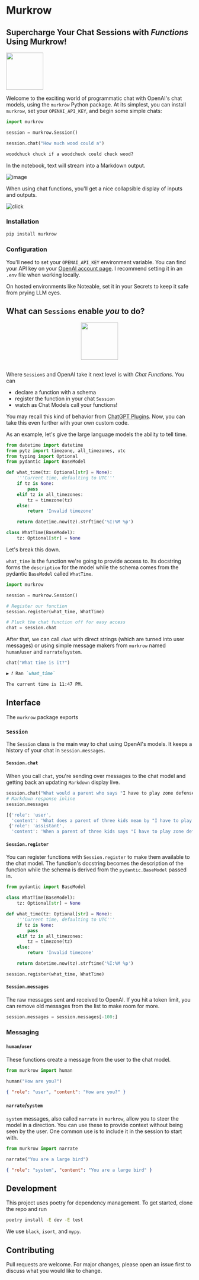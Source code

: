 # Murkrow

## Supercharge Your Chat Sessions with _Functions_ Using Murkrow!

<img src="https://i.pinimg.com/originals/95/53/a9/9553a99cefa0b27f0d83dc0cbf358759.png" height="100" />
<br />

Welcome to the exciting world of programmatic chat with OpenAI's chat models, using the `murkrow` Python package. At its simplest, you can install `murkrow`, set your `OPENAI_API_KEY`, and begin some simple chats:

```python
import murkrow

session = murkrow.Session()

session.chat("How much wood could a")
```

```markdown
woodchuck chuck if a woodchuck could chuck wood?
```

In the notebook, text will stream into a Markdown output.

![image](https://github.com/rgbkrk/murkrow/assets/836375/81b2837c-430c-42eb-ae60-0c3a91ae26b6)

When using chat functions, you'll get a nice collapsible display of inputs and outputs.

![click](https://github.com/rgbkrk/murkrow/assets/836375/21c6bd4c-cd3b-48b9-812a-2b86a05c20da)

### Installation

```bash
pip install murkrow
```

### Configuration

You'll need to set your `OPENAI_API_KEY` environment variable. You can find your API key on your [OpenAI account page](https://platform.openai.com/account/api-keys). I recommend setting it in an `.env` file when working locally.

On hosted environments like Noteable, set it in your Secrets to keep it safe from prying LLM eyes.

## What can `Sessions` enable _you_ to do?

<center><img src="https://cdn.donmai.us/original/64/e7/64e78d7968c8317b84a95e152e4a087b.png" height="100" /></center>
<br />

Where `Session`s and OpenAI take it next level is with _Chat Functions_. You can

-   declare a function with a schema
-   register the function in your chat `Session`
-   watch as Chat Models call your functions!

You may recall this kind of behavior from [ChatGPT Plugins](https://noteable.io/chatgpt-plugin-for-notebook/). Now, you can take this even further with your own custom code.

As an example, let's give the large language models the ability to tell time.

```python
from datetime import datetime
from pytz import timezone, all_timezones, utc
from typing import Optional
from pydantic import BaseModel

def what_time(tz: Optional[str] = None):
    '''Current time, defaulting to UTC'''
    if tz is None:
        pass
    elif tz in all_timezones:
        tz = timezone(tz)
    else:
        return 'Invalid timezone'

    return datetime.now(tz).strftime('%I:%M %p')

class WhatTime(BaseModel):
    tz: Optional[str] = None
```

Let's break this down.

`what_time` is the function we're going to provide access to. Its docstring forms the `description` for the model while the schema comes from the pydantic `BaseModel` called `WhatTime`.

```python
import murkrow

session = murkrow.Session()

# Register our function
session.register(what_time, WhatTime)

# Pluck the chat function off for easy access
chat = session.chat
```

After that, we can call `chat` with direct strings (which are turned into user messages) or using simple message makers from `murkrow` named `human`/`user` and `narrate`/`system`.

```python
chat("What time is it?")
```

```markdown
▶ 𝑓 Ran `what_time`

The current time is 11:47 PM.
```

## Interface

The `murkrow` package exports

### `Session`

The `Session` class is the main way to chat using OpenAI's models. It keeps a history of your chat in `Session.messages`.

#### `Session.chat`

When you call `chat`, you're sending over messages to the chat model and getting back an updating `Markdown` display live.

```python
session.chat("What would a parent who says "I have to play zone defense" mean? ")
# Markdown response inline
session.messages
```

```js
[{'role': 'user',
  'content': 'What does a parent of three kids mean by "I have to play zone defense"?'},
 {'role': 'assistant',
  'content': 'When a parent of three kids says "I have to play zone defense," it means that they...
```

#### `Session.register`

You can register functions with `Session.register` to make them available to the chat model. The function's docstring becomes the description of the function while the schema is derived from the `pydantic.BaseModel` passed in.

```python
from pydantic import BaseModel

class WhatTime(BaseModel):
    tz: Optional[str] = None

def what_time(tz: Optional[str] = None):
    '''Current time, defaulting to UTC'''
    if tz is None:
        pass
    elif tz in all_timezones:
        tz = timezone(tz)
    else:
        return 'Invalid timezone'

    return datetime.now(tz).strftime('%I:%M %p')

session.register(what_time, WhatTime)
```

#### `Session.messages`

The raw messages sent and received to OpenAI. If you hit a token limit, you can remove old messages from the list to make room for more.

```python
session.messages = session.messages[-100:]
```

### Messaging

#### `human`/`user`

These functions create a message from the user to the chat model.

```python
from murkrow import human

human("How are you?")
```

```json
{ "role": "user", "content": "How are you?" }
```

#### `narrate`/`system`

`system` messages, also called `narrate` in `murkrow`, allow you to steer the model in a direction. You can use these to provide context without being seen by the user. One common use is to include it in the session to start with.

```python
from murkrow import narrate

narrate("You are a large bird")
```

```json
{ "role": "system", "content": "You are a large bird" }
```

## Development

This project uses poetry for dependency management. To get started, clone the repo and run

```bash
poetry install -E dev -E test
```

We use `black`, `isort`, and `mypy`.

## Contributing

Pull requests are welcome. For major changes, please open an issue first to discuss what you would like to change.

